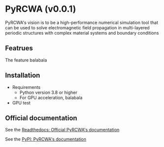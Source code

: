 # PyRCWA (v0.0.1)
PyRCWA's vision is to be a high-performance numerical simulation tool that can be used to solve electromagnetic field propagation in multi-layered periodic structures with complex material systems and boundary conditions

## Featrues
The feature balabala

## Installation

- Requirements
  - Python version 3.8 or higher
  - For GPU acceleration, balabala
- GPU test

## Official documentation
See the [Readthedocs: Official PyRCWA's documentation](https://pyrcwa.readthedocs.io/en/latest/ "official PyRCWA's documentation")

See the [PyPI: PyRCWA's documentation](https://pypi.org/project/PyRCWA/ "pyPI: PyRCWA's documentation")
